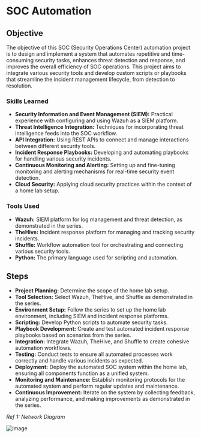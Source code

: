 # SOC Automation

## Objective

The objective of this SOC (Security Operations Center) automation project is to design and implement a system that automates repetitive and time-consuming security tasks, enhances threat detection and response, and improves the overall efficiency of SOC operations. This project aims to integrate various security tools and develop custom scripts or playbooks that streamline the incident management lifecycle, from detection to resolution. 

### Skills Learned

- **Security Information and Event Management (SIEM):** Practical experience with configuring and using Wazuh as a SIEM platform.
- **Threat Intelligence Integration:** Techniques for incorporating threat intelligence feeds into the SOC workflow.
- **API Integration:** Using REST APIs to connect and manage interactions between different security tools.
- **Incident Response Playbooks:** Developing and automating playbooks for handling various security incidents.
- **Continuous Monitoring and Alerting:** Setting up and fine-tuning monitoring and alerting mechanisms for real-time security event detection.
- **Cloud Security:** Applying cloud security practices within the context of a home lab setup.

### Tools Used

- **Wazuh:** SIEM platform for log management and threat detection, as demonstrated in the series.
- **TheHive:** Incident response platform for managing and tracking security incidents.
- **Shuffle:** Workflow automation tool for orchestrating and connecting various security tools.
- **Python:** The primary language used for scripting and automation.

## Steps
- **Project Planning:** Determine the scope of the home lab setup.
- **Tool Selection:** Select Wazuh, TheHive, and Shuffle as demonstrated in the series.
- **Environment Setup:** Follow the series to set up the home lab environment, including SIEM and incident response platforms.
- **Scripting:** Develop Python scripts to automate security tasks.
- **Playbook Development:** Create and test automated incident response playbooks based on scenarios from the series.
- **Integration:** Integrate Wazuh, TheHive, and Shuffle to create cohesive automation workflows.
- **Testing:** Conduct tests to ensure all automated processes work correctly and handle various incidents as expected.
- **Deployment:** Deploy the automated SOC system within the home lab, ensuring all components function as a unified system.
- **Monitoring and Maintenance:** Establish monitoring protocols for the automated system and perform regular updates and maintenance.
- **Continuous Improvement:** Iterate on the system by collecting feedback, analyzing performance, and making improvements as demonstrated in the series.

*Ref 1: Network Diagram*

![image](https://github.com/user-attachments/assets/6723cf34-4eca-471d-ae1c-6204f4e98ef5)

